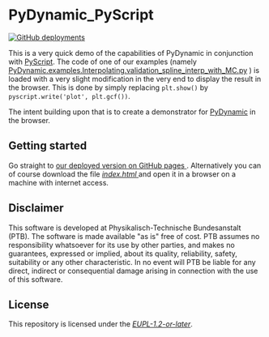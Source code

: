 # PyDynamic_PyScript

[![GitHub deployments](https://img.shields.io/github/deployments/PTB-M4D/PyDynamic_PyScript/github-pages?label=github-pages&logo=github&style=plastic)](https://ptb-m4d.github.io/PyDynamic_PyScript/)

This is a very quick demo of the capabilities of PyDynamic in conjunction with
[PyScript](https://pyscript.net/). The code of one of our examples (namely
[PyDynamic.examples.Interpolating.validation_spline_interp_with_MC.py](https://github.com/PTB-M4D/PyDynamic/blob/main/src/PyDynamic/examples/Interpolating/validation_spline_interp_with_MC.py)
) is loaded with a very slight modification in the very end to display the result in
the browser. This is done by simply replacing `plt.show()` by `pyscript.write('plot',
plt.gcf())`.

The intent building upon that is to create a demonstrator for
[PyDynamic](https://github.com/PTB-M4D/PyDynamic) in the browser.

## Getting started

Go straight to [our deployed version on GitHub pages
](https://ptb-m4d.github.io/PyDynamic_PyScript/). Alternatively you can of course 
download the file
[_index.html_
](https://github.com/PTB-M4D/PyDynamic_PyScript/blob/main/docs/index.html) and
open it in a browser on a machine with internet access.

## Disclaimer

This software is developed at Physikalisch-Technische Bundesanstalt (PTB). The software
is made available "as is" free of cost. PTB assumes no responsibility whatsoever for its
use by other parties, and makes no guarantees, expressed or implied, about its quality,
reliability, safety, suitability or any other characteristic. In no event will PTB be
liable for any direct, indirect or consequential damage arising in connection with the
use of this software.

## License

This repository is licensed under the
[_EUPL-1.2-or-later_](https://github.com/PTB-M4D/PyDynamic_PyScript/blob/main/LICENSE).
